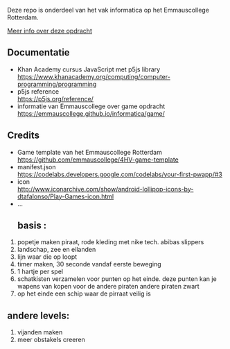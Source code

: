 Deze repo is onderdeel van het vak informatica op het Emmauscollege Rotterdam.

[Meer info over deze opdracht](https://informatica.emmauscollege.nl/)

## Documentatie
- Khan Academy cursus JavaScript met p5js library <br>
https://www.khanacademy.org/computing/computer-programming/programming
- p5js reference <br>
https://p5js.org/reference/
- informatie van Emmauscollege over game opdracht <br>
https://emmauscollege.github.io/informatica/game/

## Credits
- Game template van het Emmauscollege Rotterdam <br>
        https://github.com/emmauscollege/4HV-game-template
- manifest.json <br>
        https://codelabs.developers.google.com/codelabs/your-first-pwapp/#3
- icon <br>
        http://www.iconarchive.com/show/android-lollipop-icons-by-dtafalonso/Play-Games-icon.html
- ...
  ## basis :
1. popetje maken piraat, rode kleding met nike tech. abibas slippers
2. landschap, zee en eilanden
3. lijn waar die op loopt
4. timer maken, 30 seconde vandaf eerste beweging
5. 1 hartje per spel
6. schatkisten verzamelen voor punten op het einde. deze punten kan je wapens van kopen voor de andere piraten
   andere piraten zwart
8. op het einde een schip waar de pirraat veilig is


 ## andere levels:
 1. vijanden maken
 2. meer obstakels creeren
